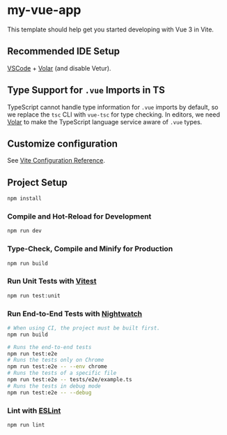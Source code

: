 # my-vue-app

This template should help get you started developing with Vue 3 in Vite.

## Recommended IDE Setup

[VSCode](https://code.visualstudio.com/) + [Volar](https://marketplace.visualstudio.com/items?itemName=Vue.volar) (and disable Vetur).

## Type Support for `.vue` Imports in TS

TypeScript cannot handle type information for `.vue` imports by default, so we replace the `tsc` CLI with `vue-tsc` for type checking. In editors, we need [Volar](https://marketplace.visualstudio.com/items?itemName=Vue.volar) to make the TypeScript language service aware of `.vue` types.

## Customize configuration

See [Vite Configuration Reference](https://vite.dev/config/).

## Project Setup

```sh
npm install
```

### Compile and Hot-Reload for Development

```sh
npm run dev
```

### Type-Check, Compile and Minify for Production

```sh
npm run build
```

### Run Unit Tests with [Vitest](https://vitest.dev/)

```sh
npm run test:unit
```

### Run End-to-End Tests with [Nightwatch](https://nightwatchjs.org/)

```sh
# When using CI, the project must be built first.
npm run build

# Runs the end-to-end tests
npm run test:e2e
# Runs the tests only on Chrome
npm run test:e2e -- --env chrome
# Runs the tests of a specific file
npm run test:e2e -- tests/e2e/example.ts
# Runs the tests in debug mode
npm run test:e2e -- --debug
```
    
### Lint with [ESLint](https://eslint.org/)

```sh
npm run lint
```
